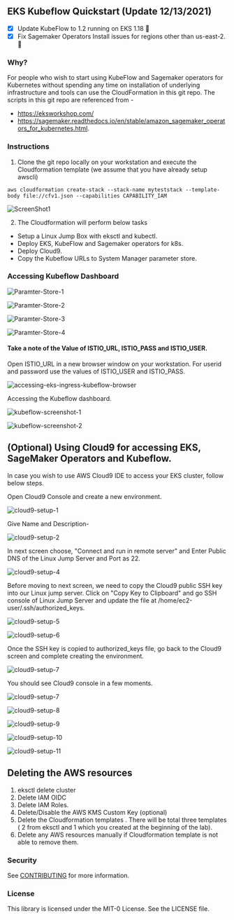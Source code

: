 ## EKS Kubeflow Quickstart (Update 12/13/2021)

- [x] Update KubeFlow to 1.2 running on EKS 1.18 :rocket:
- [x] Fix Sagemaker Operators Install issues for regions other than us-east-2. :rocket:

### Why?

For people who wish to start using KubeFlow and Sagemaker operators for Kubernetes without spending any time on installation of underlying infrastructure and tools can use the CloudFormation in this git repo. The scripts in this git repo are referenced from -

  - https://eksworkshop.com/ 
  - https://sagemaker.readthedocs.io/en/stable/amazon_sagemaker_operators_for_kubernetes.html. 

### Instructions

1) Clone the git repo locally on your workstation and execute the Cloudformation template (we assume that you have already setup awscli)

```shell
aws cloudformation create-stack --stack-name myteststack --template-body file://cfv1.json --capabilities CAPABILITY_IAM
```

![ScreenShot1](/images/ScreenShot1.png)

2) The Cloudformation will perform below tasks

  * Setup a Linux Jump Box with eksctl and kubectl.
  * Deploy EKS, KubeFlow and Sagemaker operators for k8s.
  * Deploy Cloud9.
  * Copy the Kubeflow URLs to System Manager parameter store.


### Accessing Kubeflow Dashboard

![Paramter-Store-1](/images/Parameter-Store-1.png)

![Paramter-Store-2](/images/Parameter-Store-2.png)

![Paramter-Store-3](/images/Parameter-Store-3.png)

![Paramter-Store-4](/images/Parameter-Store-4.png)


#### Take a note of the Value of ISTIO_URL, ISTIO_PASS and ISTIO_USER. 

Open ISTIO_URL in a new browser window on your workstation. For userid and password use the values of ISTIO_USER and ISTIO_PASS.

![accessing-eks-ingress-kubeflow-browser](/images/accessing-eks-ingress-kubeflow-browser.png)

Accessing the Kubeflow dashboard.

![kubeflow-screenshot-1](/images/kubeflow-screenshot-1.png)

![kubeflow-screenshot-2](/images/kubeflow-screenshot-2.png)


## (Optional) Using Cloud9 for accessing EKS, SageMaker Operators and Kubeflow.

In case you wish to use AWS Cloud9 IDE to access your EKS cluster, follow below steps. 

Open Cloud9 Console and create a new environment.

![cloud9-setup-1](/images/cloud9-setup-1.png)

Give Name and Description-

![cloud9-setup-2](/images/cloud9-setup-2.png)

In next screen choose, "Connect and run in remote server" and Enter Public DNS of the Linux Jump Server and Port as 22.

![cloud9-setup-4](/images/cloud9-setup-4.png)

Before moving to next screen, we need to copy the Cloud9 public SSH key into our Linux jump server. Click on "Copy Key to Clipboard" and go SSH console of Linux Jump Server and update the file at /home/ec2-user/.ssh/authorized_keys.

![cloud9-setup-5](/images/cloud9-setup-5.png)

![cloud9-setup-6](/images/cloud9-setup-6.png)

Once the SSH key is copied to authorized_keys file, go back to the Cloud9 screen and complete creating the environment.

![cloud9-setup-7](/images/cloud9-setup-7.png)

You should see Cloud9 console in a few moments.

![cloud9-setup-7](/images/cloud9-setup-7.png)

![cloud9-setup-8](/images/cloud9-setup-8.png)

![cloud9-setup-9](/images/cloud9-setup-9.png)

![cloud9-setup-10](/images/cloud9-setup-10.png)

![cloud9-setup-11](/images/cloud9-setup-11.png)


## Deleting the AWS resources

1) eksctl delete cluster
2) Delete IAM OIDC
3) Delete IAM Roles.
4) Delete/Disable the AWS KMS Custom Key (optional)
5) Delete the Cloudformation templates . There will be total three templates ( 2 from eksctl and 1 which you created at the beginning of the lab).
6) Delete any AWS resources manually if Cloudformation template is not able to remove them.

### Security

See [CONTRIBUTING](CONTRIBUTING.md#security-issue-notifications) for more information.

### License

This library is licensed under the MIT-0 License. See the LICENSE file.
